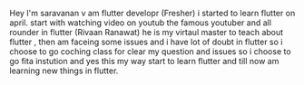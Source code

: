  Hey I'm saravanan v am flutter developr (Fresher) i started to learn flutter on april. 
 start with watching video on youtub the famous youtuber and all rounder in flutter (Rivaan Ranawat) he is my virtaul master to teach about flutter ,
 then am faceing some issues and i have lot of doubt in flutter so i choose to go coching class for clear my question and issues so i choose 
 to go fita instution and yes this my way start to learn flutter and till now am learning new things in flutter. 
